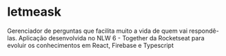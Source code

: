 # letmeask
Gerenciador de perguntas que facilita muito a vida de quem vai respondê-las. Aplicação desenvolvida no NLW 6 - Together da Rocketseat para evoluir os conhecimentos em React, Firebase e Typescript
